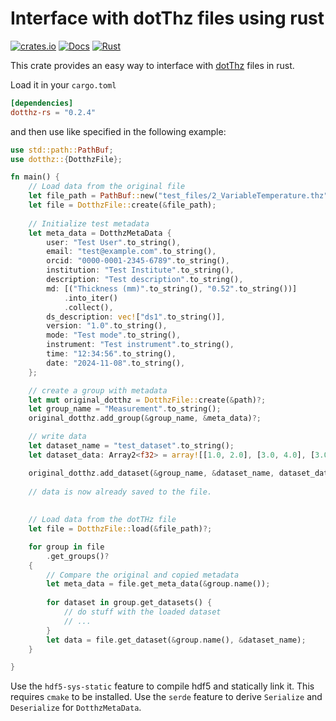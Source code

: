 # Interface with dotThz files using rust
[![crates.io](https://img.shields.io/crates/v/dotthz.svg)](https://crates.io/crates/dotthz)
[![Docs](https://docs.rs/dotthz/badge.svg)](https://docs.rs/dotthz)
[![Rust](https://github.com/hacknus/dotthz-rs/actions/workflows/rust.yml/badge.svg)](https://github.com/hacknus/dotthz-rs/actions/workflows/rust.yml)

This crate provides an easy way to interface with [dotThz](https://github.com/dotTHzTAG) files in rust.

Load it in your `cargo.toml`

```toml
[dependencies]
dotthz-rs = "0.2.4"
```

and then use like specified in the following example:

```rust
use std::path::PathBuf;
use dotthz::{DotthzFile};

fn main() {
    // Load data from the original file
    let file_path = PathBuf::new("test_files/2_VariableTemperature.thz");
    let file = DotthzFile::create(&file_path);
    
    // Initialize test metadata
    let meta_data = DotthzMetaData {
        user: "Test User".to_string(),
        email: "test@example.com".to_string(),
        orcid: "0000-0001-2345-6789".to_string(),
        institution: "Test Institute".to_string(),
        description: "Test description".to_string(),
        md: [("Thickness (mm)".to_string(), "0.52".to_string())]
            .into_iter()
            .collect(),
        ds_description: vec!["ds1".to_string()],
        version: "1.0".to_string(),
        mode: "Test mode".to_string(),
        instrument: "Test instrument".to_string(),
        time: "12:34:56".to_string(),
        date: "2024-11-08".to_string(),
    };

    // create a group with metadata
    let mut original_dotthz = DotthzFile::create(&path)?;
    let group_name = "Measurement".to_string();
    original_dotthz.add_group(&group_name, &meta_data)?;

    // write data
    let dataset_name = "test_dataset".to_string();
    let dataset_data: Array2<f32> = array![[1.0, 2.0], [3.0, 4.0], [3.0, 4.0]];

    original_dotthz.add_dataset(&group_name, &dataset_name, dataset_data.view())?;
    
    // data is now already saved to the file.
    
    
    // Load data from the dotTHz file
    let file = DotthzFile::load(&file_path)?;

    for group in file
        .get_groups()?
    {
        // Compare the original and copied metadata
        let meta_data = file.get_meta_data(&group.name());
        
        for dataset in group.get_datasets() {
            // do stuff with the loaded dataset
            // ...
        }
        let data = file.get_dataset(&group.name(), &dataset_name);
    }

}
```

Use the `hdf5-sys-static` feature to compile hdf5 and statically link it. This requires `cmake` to be installed.
Use the `serde` feature to derive `Serialize` and `Deserialize` for `DotthzMetaData`.